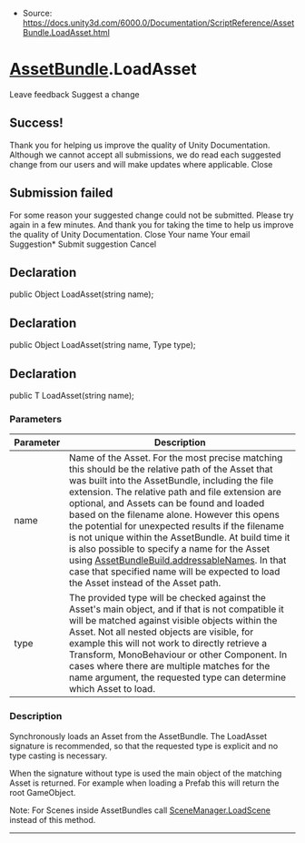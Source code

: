 * Source: https://docs.unity3d.com/6000.0/Documentation/ScriptReference/AssetBundle.LoadAsset.html

#  [AssetBundle](https://docs.unity3d.com/6000.0/Documentation/ScriptReference/AssetBundle.html).LoadAsset
Leave feedback
Suggest a change
## Success!
Thank you for helping us improve the quality of Unity Documentation. Although we cannot accept all submissions, we do read each suggested change from our users and will make updates where applicable.
Close
## Submission failed
For some reason your suggested change could not be submitted. Please <a>try again</a> in a few minutes. And thank you for taking the time to help us improve the quality of Unity Documentation.
Close
Your name Your email Suggestion* Submit suggestion
Cancel
## Declaration
public Object LoadAsset(string name); 
## Declaration
public Object LoadAsset(string name, Type type); 
## Declaration
public T LoadAsset(string name); 
### Parameters
Parameter | Description  
---|---  
name | Name of the Asset. For the most precise matching this should be the relative path of the Asset that was built into the AssetBundle, including the file extension. The relative path and file extension are optional, and Assets can be found and loaded based on the filename alone. However this opens the potential for unexpected results if the filename is not unique within the AssetBundle. At build time it is also possible to specify a name for the Asset using [AssetBundleBuild.addressableNames](https://docs.unity3d.com/6000.0/Documentation/ScriptReference/AssetBundleBuild-addressableNames.html). In that case that specified name will be expected to load the Asset instead of the Asset path.   
type | The provided type will be checked against the Asset's main object, and if that is not compatible it will be matched against visible objects within the Asset. Not all nested objects are visible, for example this will not work to directly retrieve a Transform, MonoBehaviour or other Component. In cases where there are multiple matches for the name argument, the requested type can determine which Asset to load.  
### Description
Synchronously loads an Asset from the AssetBundle.
The LoadAsset<T> signature is recommended, so that the requested type is explicit and no type casting is necessary.   
  
When the signature without type is used the main object of the matching Asset is returned. For example when loading a Prefab this will return the root GameObject.   
  
Note: For Scenes inside AssetBundles call [SceneManager.LoadScene](https://docs.unity3d.com/6000.0/Documentation/ScriptReference/SceneManagement.SceneManager.LoadScene.html) instead of this method. 
* * *

